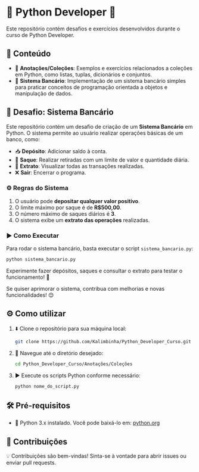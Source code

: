 # 🐍 Python Developer 🚀

Este repositório contém desafios e exercícios desenvolvidos durante o curso de Python Developer.

## 📂 Conteúdo

- 📌 **Anotações/Coleções**: Exemplos e exercícios relacionados a coleções em Python, como listas, tuplas, dicionários e conjuntos.
- 🏦 **Sistema Bancário**: Implementação de um sistema bancário simples para praticar conceitos de programação orientada a objetos e manipulação de dados.

## 🏦 Desafio: Sistema Bancário

Este repositório contém um desafio de criação de um **Sistema Bancário** em Python. O sistema permite ao usuário realizar operações básicas de um banco, como:

- 📥 **Depósito**: Adicionar saldo à conta.  
- 💸 **Saque**: Realizar retiradas com um limite de valor e quantidade diária.  
- 📜 **Extrato**: Visualizar todas as transações realizadas.  
- ❌ **Sair**: Encerrar o programa.  

### ⚙️ Regras do Sistema

1. O usuário pode **depositar qualquer valor positivo**.  
2. O limite máximo por saque é de **R$500,00**.  
3. O número máximo de saques diários é **3**.  
4. O sistema exibe um **extrato das operações** realizadas.  

### ▶️ Como Executar

Para rodar o sistema bancário, basta executar o script `sistema_bancario.py`:

```bash
python sistema_bancario.py
```

Experimente fazer depósitos, saques e consultar o extrato para testar o funcionamento! 🚀  

Se quiser aprimorar o sistema, contribua com melhorias e novas funcionalidades! 😊

## ⚙️ Como utilizar

1. ⬇️ Clone o repositório para sua máquina local:

   ```bash
   git clone https://github.com/Kalimbinha/Python_Developer_Curso.git
   ```

2. 📁 Navegue até o diretório desejado:

   ```bash
   cd Python_Developer_Curso/Anotações/Coleções
   ```

3. ▶️ Execute os scripts Python conforme necessário:

   ```bash
   python nome_do_script.py
   ```

## 🛠️ Pré-requisitos

- 🐍 Python 3.x instalado. Você pode baixá-lo em: [python.org](https://www.python.org/downloads/)

## 🤝 Contribuições

💡 Contribuições são bem-vindas! Sinta-se à vontade para abrir issues ou enviar pull requests.
